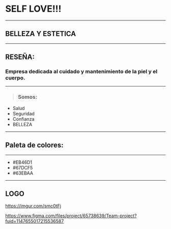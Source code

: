 
# SELF LOVE!!!

---

## BELLEZA Y ESTETICA

---

## RESEÑA:

### Empresa dedicada al cuidado y mantenimiento de la piel y el cuerpo.
---
> ### Somos:
- Salud 
- Seguridad
- Confianza
- BELLEZA

---
## Paleta de colores:
---
- #EB46D1
- #67DCF5
- #63EBAA
---
## LOGO
https://imgur.com/smc0tFj

https://www.figma.com/files/project/65738639/Team-project?fuid=1147655017215536587
